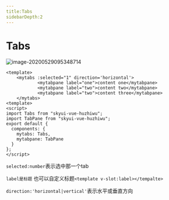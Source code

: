 ```yaml
---
title:Tabs
sidebarDepth:2
---
```

# Tabs
![image-20200529095348714](https://tva1.sinaimg.cn/large/007S8ZIlgy1gf932gnkpvj30im038wed.jpg)

```vue
<template>
    <mytabs :selected="1" direction='horizontal'>
            <mytabpane label="one">content one</mytabpane>
            <mytabpane label="two">content two</mytabpane>
            <mytabpane label="two">content three</mytabpane>
    </mytabs>
<template>
<script>
import Tabs from "skyui-vue-huzhiwu";
import TabPane from "skyui-vue-huzhiwu";
export default {
  components: {
    mytabs: Tabs,
    mytabpane: TabPane
  }
};
</script>

```
`selected:number`表示选中那一个tab

`label是标题` 也可以自定义标题`<template v-slot:label></tempalte>`

`direction:'horizontal|vertical'`表示水平或垂直方向